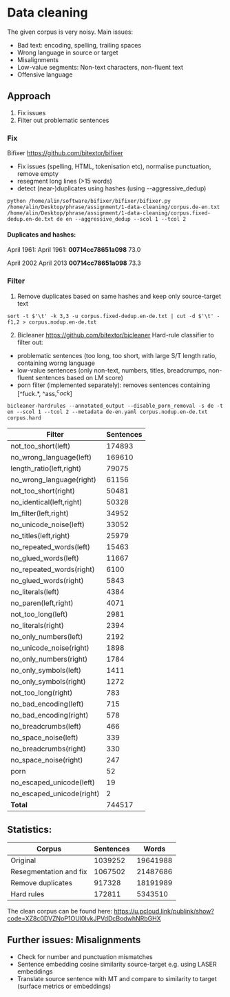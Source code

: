 # Data cleaning
The given corpus is very noisy. Main issues:
* Bad text: encoding, spelling, trailing spaces
* Wrong language in source or target
* Misalignments
* Low-value segments: Non-text characters, non-fluent text
* Offensive language

## Approach
1) Fix issues 
2) Filter out problematic sentences

### Fix
Bifixer https://github.com/bitextor/bifixer
* Fix issues (spelling, HTML, tokenisation etc), normalise punctuation, remove empty
* resegment long lines (>15 words)
* detect (near-)duplicates using hashes (using --aggressive_dedup)

`python /home/alin/software/bifixer/bifixer/bifixer.py /home/alin/Desktop/phrase/assignment/1-data-cleaning/corpus.de-en.txt /home/alin/Desktop/phrase/assignment/1-data-cleaning/corpus.fixed-dedup.en-de.txt de en --aggressive_dedup --scol 1 --tcol 2`


#### Duplicates and hashes:

April 1961:     April 1961:     **00714cc78651a098**        73.0

April 2002      April 2013      **00714cc78651a098**        73.3

### Filter
1) Remove duplicates based on same hashes and keep only source-target text 

`sort -t $'\t' -k 3,3 -u corpus.fixed-dedup.en-de.txt | cut -d $'\t' -f1,2 > corpus.nodup.en-de.txt`

2) Bicleaner https://github.com/bitextor/bicleaner 
Hard-rule classifier to filter out:
- problematic sentences (too long, too short, with large S/T length ratio, containing worng language
- low-value sentences (only non-text, numbers, titles, breadcrumps, non-fluent sentences based on LM score)
- porn filter (implemented separately): removes sentences containing [^fuck.\*, ^ass$, ^cock$]

`bicleaner-hardrules --annotated_output --disable_porn_removal -s de -t en --scol 1 --tcol 2 --metadata de-en.yaml corpus.nodup.en-de.txt corpus.hard`

|          Filter     	| Sentences |
|-----------------------|-----------|
| not_too_short(left) |	174893 |
| no_wrong_language(left) |	169610 |
| length_ratio(left,right) |	79075 |
| no_wrong_language(right) |	61156 |
| not_too_short(right) |	50481 |
| no_identical(left,right) |	50328 |
| lm_filter(left,right) |	34952 |
| no_unicode_noise(left) |	33052 |
| no_titles(left,right) |	25979 |
| no_repeated_words(left) |	15463 |
| no_glued_words(left) |	11667 |
| no_repeated_words(right) |	6100 |
| no_glued_words(right) |	5843 |
| no_literals(left) |	4384 |
| no_paren(left,right) |	4071 |
| not_too_long(left) |	2981 |
| no_literals(right) |	2394 |
| no_only_numbers(left) |	2192 |
| no_unicode_noise(right) |	1898 |
| no_only_numbers(right) |	1784 |
| no_only_symbols(left)	| 1411 |
| no_only_symbols(right) | 1272 |
| not_too_long(right)	 | 783 |
| no_bad_encoding(left)	| 715 |
| no_bad_encoding(right)	| 578 |
| no_breadcrumbs(left) |	466 |
| no_space_noise(left)	| 339 |
| no_breadcrumbs(right)	| 330 |
| no_space_noise(right)	| 247 |
| porn	| 52 |
| no_escaped_unicode(left) |	19 |
| no_escaped_unicode(right)	| 2 |
| **Total**	            | 744517 |


## Statistics:
| Corpus  | Sentences |  Words |
|----------|----------|--------|
| Original | 1039252 | 19641988 |
| Resegmentation and fix | 1067502 | 21487686 |
| Remove duplicates | 917328 | 18191989 |
| Hard rules | 172811  | 5343510 |

The clean corpus can be found here: https://u.pcloud.link/publink/show?code=XZ8c0DVZNoP1OUl0IvkJPVdDcBodwhNRbGHX

## Further issues: Misalignments
- Check for number and punctuation mismatches
- Sentence embedding cosine similarity source-target e.g. using LASER embeddings
- Translate source sentence with MT and compare to similarity to target (surface metrics or embeddings)
